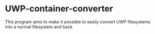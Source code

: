 # UWP-container-converter
This program aims to make it possible to easily convert UWP filesystems into a normal filesystem and back
